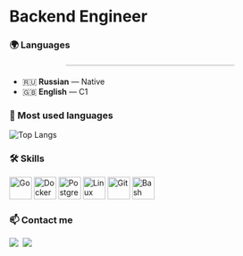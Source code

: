 # Backend Engineer

### 🌍 Languages

<hr style="border: 0; height: 1px; background: #333; width: 60%; margin: 20px auto; opacity: 0.4;" />

- 🇷🇺 **Russian** — Native  
- 🇬🇧 **English** — C1

### 🧠 Most used languages

![Top Langs](https://github-readme-stats.vercel.app/api/top-langs/?username=freeholder&hide_title=true&layout=compact&langs_count=8&bg_color=080808&text_color=ffffff)

### 🛠️ Skills

<p align="left">
  <img src="https://cdn.jsdelivr.net/gh/devicons/devicon/icons/go/go-original.svg" height="40" alt="Go" />
  <img src="https://cdn.jsdelivr.net/gh/devicons/devicon/icons/docker/docker-original.svg" height="40" alt="Docker" />
  <img src="https://cdn.jsdelivr.net/gh/devicons/devicon/icons/postgresql/postgresql-original.svg" height="40" alt="PostgreSQL" />
  <img src="https://cdn.jsdelivr.net/gh/devicons/devicon/icons/linux/linux-original.svg" height="40" alt="Linux" />
  <img src="https://cdn.jsdelivr.net/gh/devicons/devicon/icons/git/git-original.svg" height="40" alt="Git" />
  <img src="https://cdn.jsdelivr.net/gh/devicons/devicon/icons/bash/bash-original.svg" height="40" alt="Bash" />
</p>

### 📫 Contact me

<p align="left" style="display: flex; gap: 8px; align-items: center;">
  <a href="https://t.me/egor123dfs" style="text-decoration: none;">
    <img src="https://img.shields.io/badge/Telegram-2CA5E0?style=for-the-badge&logo=telegram&logoColor=white" />
  </a>
  <a href="mailto:freeholder@gmail.com" style="text-decoration: none;">
    <img src="https://img.shields.io/badge/Email-D14836?style=for-the-badge&logo=gmail&logoColor=white" />
  </a>
</p>
